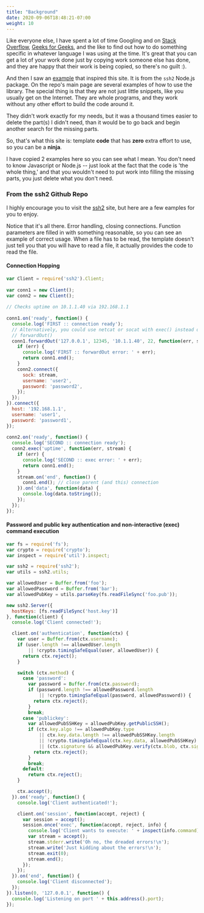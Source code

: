 ```yaml
---
title: "Background"
date: 2020-09-06T18:48:21-07:00
weight: 10
---
```


Like everyone else, I have spent a lot of time Googling and on [Stack Overflow](https://stackoverflow.com/questions/11828270/how-do-i-exit-the-vim-editor/11828573), [Geeks for Geeks](https://www.geeksforgeeks.org/),
and the like to find out how to do something specific in whatever language I was using at the time. It's
great that you can get a lot of your work done just by copying work someone else has done, and
they are happy that their work is being copied, so there's no guilt :).

And then I saw an [example](https://github.com/mscdex/ssh2 (npm install ssh2)) that inspired this site. It is from the `ssh2` Node.js package. On the repo's
main page are several examples of how to use the library. The special thing is that they are not just
little snippets, like you usually get on the Internet. They are whole programs, and they work without
any other effort to build the code around it.

They didn't work exactly for my needs, but it was a thousand times easier to delete the part(s) I
didn't need, than it would be to go back and begin another search for the missing parts.

So, that's what this site is: template **code** that has **zero** extra effort to use, so you can be a **ninja**.

I have copied 2 examples here so you can see what I mean. You don't need to know Javascript or
Node.js -- just look at the fact that the code is 'the whole thing,' and that you wouldn't need to
put work into filling the missing parts, you just delete what you don't need.

### From the ssh2 Github Repo

I highly encourage you to visit the [ssh2](https://github.com/mscdex/ssh2 (npm install ssh2)) site,
but here are a few eamples for you to enjoy.

Notice that it's all there. Error handling, closing connections. Function parameters are filled
in with something reasonable, so you can see an example of correct usage. When a file has to be
read, the template doesn't just tell you that you will have to read a file, it actually provides
the code to read the file.

#### Connection Hopping

```javascript
var Client = require('ssh2').Client;
 
var conn1 = new Client();
var conn2 = new Client();
 
// Checks uptime on 10.1.1.40 via 192.168.1.1
 
conn1.on('ready', function() {
  console.log('FIRST :: connection ready');
  // Alternatively, you could use netcat or socat with exec() instead of
  // forwardOut()
  conn1.forwardOut('127.0.0.1', 12345, '10.1.1.40', 22, function(err, stream) {
    if (err) {
      console.log('FIRST :: forwardOut error: ' + err);
      return conn1.end();
    }
    conn2.connect({
      sock: stream,
      username: 'user2',
      password: 'password2',
    });
  });
}).connect({
  host: '192.168.1.1',
  username: 'user1',
  password: 'password1',
});
 
conn2.on('ready', function() {
  console.log('SECOND :: connection ready');
  conn2.exec('uptime', function(err, stream) {
    if (err) {
      console.log('SECOND :: exec error: ' + err);
      return conn1.end();
    }
    stream.on('end', function() {
      conn1.end(); // close parent (and this) connection
    }).on('data', function(data) {
      console.log(data.toString());
    });
  });
});
```

#### Password and public key authentication and non-interactive (exec) command execution

```javascript
var fs = require('fs');
var crypto = require('crypto');
var inspect = require('util').inspect;

var ssh2 = require('ssh2');
var utils = ssh2.utils;

var allowedUser = Buffer.from('foo');
var allowedPassword = Buffer.from('bar');
var allowedPubKey = utils.parseKey(fs.readFileSync('foo.pub'));

new ssh2.Server({
  hostKeys: [fs.readFileSync('host.key')]
}, function(client) {
  console.log('Client connected!');

  client.on('authentication', function(ctx) {
    var user = Buffer.from(ctx.username);
    if (user.length !== allowedUser.length
        || !crypto.timingSafeEqual(user, allowedUser)) {
      return ctx.reject();
    }

    switch (ctx.method) {
      case 'password':
        var password = Buffer.from(ctx.password);
        if (password.length !== allowedPassword.length
            || !crypto.timingSafeEqual(password, allowedPassword)) {
          return ctx.reject();
        }
        break;
      case 'publickey':
        var allowedPubSSHKey = allowedPubKey.getPublicSSH();
        if (ctx.key.algo !== allowedPubKey.type
            || ctx.key.data.length !== allowedPubSSHKey.length
            || !crypto.timingSafeEqual(ctx.key.data, allowedPubSSHKey)
            || (ctx.signature && allowedPubKey.verify(ctx.blob, ctx.signature) !== true)) {
          return ctx.reject();
        }
        break;
      default:
        return ctx.reject();
    }

    ctx.accept();
  }).on('ready', function() {
    console.log('Client authenticated!');

    client.on('session', function(accept, reject) {
      var session = accept();
      session.once('exec', function(accept, reject, info) {
        console.log('Client wants to execute: ' + inspect(info.command));
        var stream = accept();
        stream.stderr.write('Oh no, the dreaded errors!\n');
        stream.write('Just kidding about the errors!\n');
        stream.exit(0);
        stream.end();
      });
    });
  }).on('end', function() {
    console.log('Client disconnected');
  });
}).listen(0, '127.0.0.1', function() {
  console.log('Listening on port ' + this.address().port);
});
```
